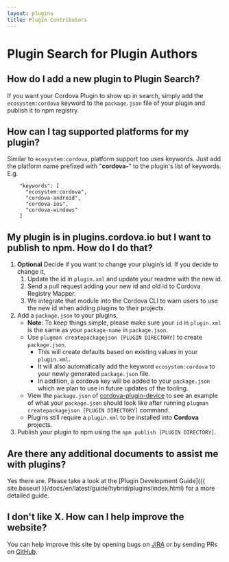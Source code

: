 ```yaml
---
layout: plugins
title: Plugin Contributors
---
```


# Plugin Search for Plugin Authors

## How do I add a new plugin to Plugin Search?

If you want your Cordova Plugin to show up in search, simply add the `ecosystem:cordova` keyword to the `package.json` file of your plugin and publish it to npm registry.

## How can I tag supported platforms for my plugin?

Similar to `ecosystem:cordova`, platform support too uses keywords. Just add the platform name prefixed with "**cordova-**" to the plugin's list of keywords. E.g.


        "keywords": [
          "ecosystem:cordova",
          "cordova-android",
          "cordova-ios",
          "cordova-windows"
        ]


## My plugin is in plugins.cordova.io but I want to publish to npm. How do I do that?

1. **Optional** Decide if you want to change your plugin’s id. If you decide to change it,
    1. Update the id in `plugin.xml` and update your readme with the new id.
    2. Send a pull request adding your new id and old id to Cordova Registry Mapper.
    3. We integrate that module into the Cordova CLI to warn users to use the new id when adding plugins to their projects.
2. Add a `package.json` to your plugins,
    * **Note**: To keep things simple, please make sure your `id` in `plugin.xml` is the same as your `package-name` in `package.json`.
    * Use `plugman createpackagejson [PLUGIN DIRECTORY]` to create `package.json`.
        * This will create defaults based on existing values in your `plugin.xml`.
        * It will also automatically add the keyword `ecosystem:cordova` to your newly generated `package.json` file.
        * In addition, a cordova key will be added to your `package.json` which we plan to use in future updates of the tooling.
    * View the `package.json` of [cordova-plugin-device](https://github.com/apache/cordova-plugin-device/blob/master/package.json) to see an example of what your `package.json` should look like after running `plugman createpackagejson [PLUGIN DIRECTORY]` command.
    * Plugins still require a `plugin.xml` to be installed into **Cordova** projects.
3. Publish your plugin to npm using the `npm publish [PLUGIN DIRECTORY]`.

## Are there any additional documents to assist me with plugins?

Yes there are. Please take a look at the [Plugin Development Guide]({{ site.baseurl }}/docs/en/latest/guide/hybrid/plugins/index.html) for a more detailed guide.

## I don't like X. How can I help improve the website?

You can help improve this site by opening bugs on [JIRA](https://issues.apache.org/jira/issues/?jql=project%20%3D%20CB%20AND%20status%20%3D%20Open%20AND%20component%20%3D%20%22Registry%20Web%22) or by sending PRs on [GitHub](https://github.com/apache/cordova-docs/).
